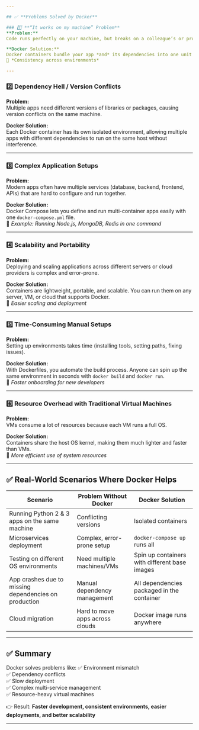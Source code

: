 ```yaml
---

## ✅ **Problems Solved by Docker**

### 1️⃣ **“It works on my machine” Problem**
**Problem:**  
Code runs perfectly on your machine, but breaks on a colleague’s or production server because of OS, environment, or dependency differences.

**Docker Solution:**  
Docker containers bundle your app *and* its dependencies into one unit that runs the same everywhere—your laptop, server, or cloud.  
🔹 *Consistency across environments*

---
```


### 2️⃣ **Dependency Hell / Version Conflicts**
**Problem:**  
Multiple apps need different versions of libraries or packages, causing version conflicts on the same machine.

**Docker Solution:**  
Each Docker container has its own isolated environment, allowing multiple apps with different dependencies to run on the same host without interference.

---

### 3️⃣ **Complex Application Setups**
**Problem:**  
Modern apps often have multiple services (database, backend, frontend, APIs) that are hard to configure and run together.

**Docker Solution:**  
Docker Compose lets you define and run multi-container apps easily with one `docker-compose.yml` file.  
🔹 *Example: Running Node.js, MongoDB, Redis in one command*

---

### 4️⃣ **Scalability and Portability**
**Problem:**  
Deploying and scaling applications across different servers or cloud providers is complex and error-prone.

**Docker Solution:**  
Containers are lightweight, portable, and scalable. You can run them on any server, VM, or cloud that supports Docker.  
🔹 *Easier scaling and deployment*

---

### 5️⃣ **Time-Consuming Manual Setups**
**Problem:**  
Setting up environments takes time (installing tools, setting paths, fixing issues).

**Docker Solution:**  
With Dockerfiles, you automate the build process. Anyone can spin up the same environment in seconds with `docker build` and `docker run`.  
🔹 *Faster onboarding for new developers*

---

### 6️⃣ **Resource Overhead with Traditional Virtual Machines**
**Problem:**  
VMs consume a lot of resources because each VM runs a full OS.

**Docker Solution:**  
Containers share the host OS kernel, making them much lighter and faster than VMs.  
🔹 *More efficient use of system resources*

---

## ✅ **Real-World Scenarios Where Docker Helps**
| Scenario | Problem Without Docker | Docker Solution |
|---------|------------------------|-----------------|
| Running Python 2 & 3 apps on the same machine | Conflicting versions | Isolated containers |
| Microservices deployment | Complex, error-prone setup | `docker-compose up` runs all |
| Testing on different OS environments | Need multiple machines/VMs | Spin up containers with different base images |
| App crashes due to missing dependencies on production | Manual dependency management | All dependencies packaged in the container |
| Cloud migration | Hard to move apps across clouds | Docker image runs anywhere |

---

## ✅ **Summary**
Docker solves problems like:
✅ Environment mismatch  
✅ Dependency conflicts  
✅ Slow deployment  
✅ Complex multi-service management  
✅ Resource-heavy virtual machines  

👉 Result: **Faster development, consistent environments, easier deployments, and better scalability**

---